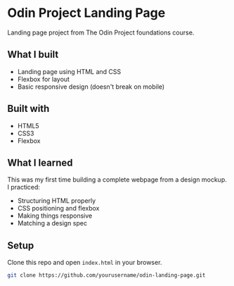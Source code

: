 # Odin Project Landing Page

Landing page project from The Odin Project foundations course.

## What I built
- Landing page using HTML and CSS 
- Flexbox for layout
- Basic responsive design (doesn't break on mobile)

## Built with
- HTML5
- CSS3
- Flexbox

## What I learned
This was my first time building a complete webpage from a design mockup. I practiced:
- Structuring HTML properly
- CSS positioning and flexbox
- Making things responsive
- Matching a design spec

## Setup
Clone this repo and open `index.html` in your browser.

```bash
git clone https://github.com/yourusername/odin-landing-page.git
```